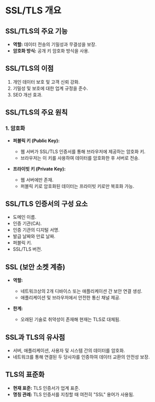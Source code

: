 # SSL/TLS 개요

## SSL/TLS의 주요 기능

- **역할:** 데이터 전송의 기밀성과 무결성을 보장.
- **암호화 방식:** 공개 키 암호화 방식을 사용.

## SSL/TLS의 이점

1. 개인 데이터 보호 및 고객 신뢰 강화.
2. 기밀성 및 보호에 대한 업계 규정을 준수.
3. SEO 개선 효과.

## SSL/TLS의 주요 원칙

### 1. 암호화

- **퍼블릭 키 (Public Key):**

  - 웹 서버가 SSL/TLS 인증서를 통해 브라우저에 제공하는 암호화 키.
  - 브라우저는 이 키를 사용하여 데이터를 암호화한 후 서버로 전송.

- **프라이빗 키 (Private Key):**
  - 웹 서버에만 존재.
  - 퍼블릭 키로 암호화된 데이터는 프라이빗 키로만 복호화 가능.

## SSL/TLS 인증서의 구성 요소

- 도메인 이름.
- 인증 기관(CA).
- 인증 기관의 디지털 서명.
- 발급 날짜와 만료 날짜.
- 퍼블릭 키.
- SSL/TLS 버전.

## SSL (보안 소켓 계층)

- **역할:**

  - 네트워크상의 2개 디바이스 또는 애플리케이션 간 보안 연결 생성.
  - 애플리케이션 및 브라우저에서 안전한 통신 채널 제공.

- **한계:**
  - 오래된 기술로 취약성이 존재해 현재는 TLS로 대체됨.

## SSL과 TLS의 유사점

- 서버, 애플리케이션, 사용자 및 시스템 간의 데이터를 암호화.
- 네트워크를 통해 연결된 두 당사자를 인증하여 데이터 교환의 안전성 보장.

## TLS의 표준화

- **현재 표준:** TLS 인증서가 업계 표준.
- **명칭 관례:** TLS 인증서를 지칭할 때 여전히 "SSL" 용어가 사용됨.

